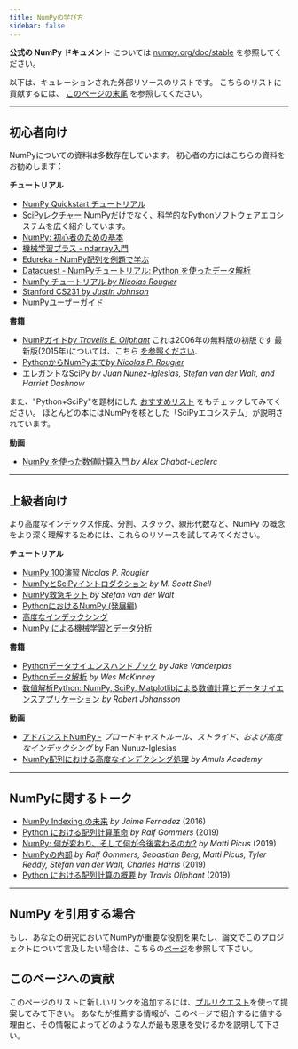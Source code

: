 ```yaml
---
title: NumPyの学び方
sidebar: false
---
```


**公式の NumPy ドキュメント** については [numpy.org/doc/stable](https://numpy.org/doc/stable) を参照してください。

以下は、キュレーションされた外部リソースのリストです。 こちらのリストに貢献するには、 [このページの末尾](#add-to-this-list) を参照してください。
***

## 初心者向け

NumPyについての資料は多数存在しています。 初心者の方にはこちらの資料をお勧めします：

<i class="fas fa-chalkboard"></i> **チュートリアル**

* [NumPy Quickstart チュートリアル](https://numpy.org/devdocs/user/quickstart.html)
* [SciPyレクチャー](https://scipy-lectures.org/) NumPyだけでなく、科学的なPythonソフトウェアエコシステムを広く紹介しています。
* [NumPy: 初心者のための基本](https://numpy.org/devdocs/user/absolute_beginners.html)
* [機械学習プラス - ndarray入門](https://www.machinelearningplus.com/python/numpy-tutorial-part1-array-python-examples/)
* [Edureka - NumPy配列を例題で学ぶ ](https://www.edureka.co/blog/python-numpy-tutorial/)
* [Dataquest - NumPyチュートリアル: Python を使ったデータ解析](https://www.dataquest.io/blog/numpy-tutorial-python/)
* [NumPy チュートリアル *by Nicolas Rougier*](https://github.com/rougier/numpy-tutorial)
* [Stanford CS231 *by Justin Johnson*](http://cs231n.github.io/python-numpy-tutorial/)
* [NumPyユーザーガイド](https://numpy.org/devdocs)

<i class="fas fa-book"></i> **書籍**

* [NumPガイド*by Travelis E. Oliphant*](http://web.mit.edu/dvp/Public/numpybook.pdf) これは2006年の無料版の初版です 最新版(2015年)については、こちら [を参照ください](https://www.barnesandnoble.com/w/guide-to-numpy-travis-e-oliphant-phd/1122853007).
* [PythonからNumPyまで*by Nicolas P. Rougier*](https://www.labri.fr/perso/nrougier/from-python-to-numpy/)
* [エレガントなSciPy](https://www.amazon.com/Elegant-SciPy-Art-Scientific-Python/dp/1491922877) *by Juan Nunez-Iglesias, Stefan van der Walt, and Harriet Dashnow*

また、"Python+SciPy"を題材にした [おすすめリスト](https://www.goodreads.com/shelf/show/python-scipy) をもチェックしてみてください。 ほとんどの本にはNumPyを核とした「SciPyエコシステム」が説明されています。

<i class="far fa-file-video"></i> **動画**

* [NumPy を使った数値計算入門](http://youtu.be/ZB7BZMhfPgk) *by Alex Chabot-Leclerc*

***

## 上級者向け

より高度なインデックス作成、分割、スタック、線形代数など、NumPy の概念をより深く理解するためには、これらのリソースを試してみてください。

<i class="fas fa-chalkboard"></i> **チュートリアル**

* [NumPy 100演習](http://www.labri.fr/perso/nrougier/teaching/numpy.100/index.html) *Nicolas P. Rougier*
* [NumPyとSciPyイントロダクション](https://engineering.ucsb.edu/~shell/che210d/numpy.pdf) *by M. Scott Shell*
* [NumPy救急キット](http://mentat.za.net/numpy/numpy_advanced_slides/) *by Stéfan van der Walt*
* [PythonにおけるNumPy (発展編)](https://www.geeksforgeeks.org/numpy-python-set-2-advanced/)
* [高度なインデックシング](https://www.tutorialspoint.com/numpy/numpy_advanced_indexing.htm)
* [NumPy による機械学習とデータ分析](https://www.machinelearningplus.com/python/numpy-tutorial-python-part2/)

<i class="fas fa-book"></i> **書籍**

* [Pythonデータサイエンスハンドブック](https://www.amazon.com/Python-Data-Science-Handbook-Essential/dp/1491912057) *by Jake Vanderplas*
* [Pythonデータ解析](https://www.amazon.com/Python-Data-Analysis-Wrangling-IPython/dp/1491957662) *by Wes McKinney*
* [数値解析Python: NumPy, SciPy, Matplotlibによる数値計算とデータサイエンスアプリケーション](https://www.amazon.com/Numerical-Python-Scientific-Applications-Matplotlib/dp/1484242459) *by Robert Johansson*

<i class="far fa-file-video"></i> **動画**

* [アドバンスドNumPy -](https://www.youtube.com/watch?v=cYugp9IN1-Q) *ブロードキャストルール、ストライド、および高度なインデックシング* by Fan Nunuz-Iglesias
* [NumPy配列における高度なインデクシング処理](https://www.youtube.com/watch?v=2WTDrSkQBng) *by Amuls Academy*

***

## NumPyに関するトーク

* [NumPy Indexing の未来](https://www.youtube.com/watch?v=o0EacbIbf58) *by Jaime Fernadez* (2016)
* [Python における配列計算革命](https://www.youtube.com/watch?v=HVLPJnvInzM&t=10s) *by Ralf Gommers* (2019)
* [NumPy: 何が変わり、そして何が今後変わるのか?](https://www.youtube.com/watch?v=YFLVQFjRmPY) *by Matti Picus* (2019)
* [NumPyの内部](https://www.youtube.com/watch?v=dBTJD_FDVjU) *by Ralf Gommers, Sebastian Berg, Matti Picus, Tyler Reddy, Stefan van der Walt, Charles Harris* (2019)
* [Python における配列計算の概要](https://www.youtube.com/watch?v=f176j2g2eNc) *by Travis Oliphant* (2019)

***

## NumPy を引用する場合

もし、あなたの研究においてNumPyが重要な役割を果たし、論文でこのプロジェクトについて言及したい場合は、こちらの[ページ](/citing-numpy)を参照して下さい。

## このページへの貢献

<a name="add-to-this-list"></a>
このページのリストに新しいリンクを追加するには、[プルリクエスト](https://github.com/numpy/numpy.org/blob/master/content/en/learn.md)を使って提案してみて下さい。 あなたが推薦する情報が、このページで紹介するに値する理由と、その情報によってどのような人が最も恩恵を受けるかを説明して下さい。
